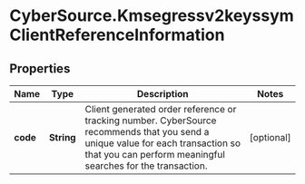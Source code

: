 # CyberSource.Kmsegressv2keyssymClientReferenceInformation

## Properties
Name | Type | Description | Notes
------------ | ------------- | ------------- | -------------
**code** | **String** | Client generated order reference or tracking number. CyberSource recommends that you send a unique value for each transaction so that you can perform meaningful searches for the transaction.  | [optional] 


